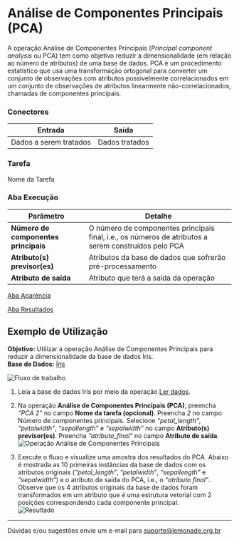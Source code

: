 # Análise de Componentes Principais (PCA)

A operação Análise de Componentes Principais (*Principal component analysis* ou PCA) tem como objetivo reduzir a dimensionalidade (em relação ao número de atributos) de uma base de dados. PCA é um procedimento estatístico que usa uma transformação ortogonal para converter um conjunto de observações com atributos possivelmente correlacionados em um conjunto de observações de atributos linearmente não-correlacionados, chamadas de componentes principais.

### Conectores
| Entrada | Saída |
| --- | --- |
| Dados a serem tratados | Dados tratados |

### Tarefa
Nome da Tarefa

### Aba Execução
| Parâmetro | Detalhe |
| --- | --- |
| **Número de componentes principais** | O número de componentes principais final, i.e., os números de atributos a serem construídos pelo PCA |
| **Atributo(s) previsor(es)** | Atributos da base de dados que sofrerão pré-processamento |
| **Atributo de saída** | Atributo que terá a saída da operação |

[Aba Aparência][1]

[Aba Resultados][2] 

## Exemplo de Utilização
**Objetivo:** Utilizar a operação Análise de Componentes Principais para reduzir a dimensionalidade da base de dados Íris.\
**Base de Dados:** [Íris][3]

![Fluxo de trabalho](/img/spark/pre-processamento-de-dados/reducao-de-dimensionalidade-analise-de-componentes-principais/image2.png)

1. Leia a base de dados Irís por meio da operação [Ler dados][4].

2. Na operação **Análise de Componentes Principais (PCA)**, preencha *“PCA 2”* no campo **Nome da tarefa (opcional)**. Preencha *2* no campo Número de componentes principais. Selecione *“petal_length”*, *“petalwidth”*, *“sepallength”* e *“sepalwidth”* no campo **Atributo(s) previsor(es)**. Preencha *“atributo_final”* no campo **Atributo de saída**.\
![Operação Análise de Componentes Principais](/img/spark/pre-processamento-de-dados/reducao-de-dimensionalidade-analise-de-componentes-principais/image3.png)

3. Execute o fluxo e visualize uma amostra dos resultados do PCA. Abaixo é mostrada as 10 primeiras instâncias da base de dados com os atributos originais (*“petal_length”*, “*petalwidth”*, *“sepallength”* e *“sepalwidth”*) e o atributo de saída do PCA, i.e., o *“atributo final”*. Observe que os 4 atributos originais da base de dados foram transformados em um atributo que é uma estrutura vetorial com 2 posições correspondendo cada componente principal.\
![Resultado](/img/spark/pre-processamento-de-dados/reducao-de-dimensionalidade-analise-de-componentes-principais/image1.png)

---
Dúvidas e/ou sugestões envie um e-mail para suporte@lemonade.org.br

[Link na propria pagina]: #link-vem-pra-ca
[1]: /spark/
[2]: /spark/
[3]: /spark/
[4]: /spark/
